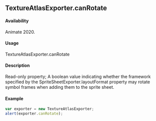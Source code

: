 ## TextureAtlasExporter.canRotate

#### Availability

Animate 2020.

#### Usage

TextureAtlasExporter.canRotate

#### Description

Read-only property; A boolean value indicating whether the framework specified by the
SpriteSheetExporter.layoutFormat property may rotate symbol frames when adding them to the sprite sheet.

#### Example

``` javascript
var exporter = new TextureAtlasExporter;
alert(exporter.canRotate);
````